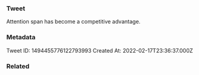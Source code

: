 ### Tweet
Attention span has become a competitive advantage.

### Metadata
Tweet ID: 1494455776122793993
Created At: 2022-02-17T23:36:37.000Z

### Related


